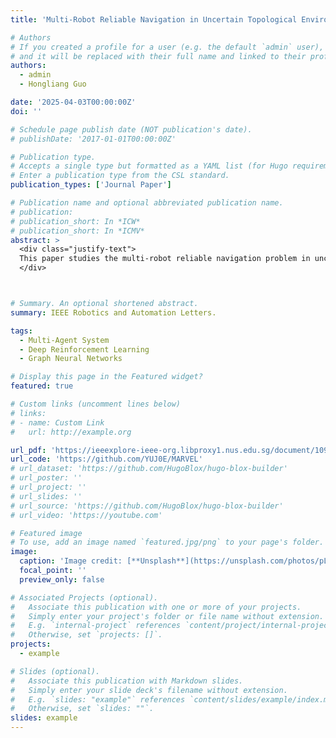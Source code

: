 ```yaml
---
title: 'Multi-Robot Reliable Navigation in Uncertain Topological Environments with Graph Attention Networks'

# Authors
# If you created a profile for a user (e.g. the default `admin` user), write the username (folder name) here
# and it will be replaced with their full name and linked to their profile.
authors:
  - admin
  - Hongliang Guo

date: '2025-04-03T00:00:00Z'
doi: ''

# Schedule page publish date (NOT publication's date).
# publishDate: '2017-01-01T00:00:00Z'

# Publication type.
# Accepts a single type but formatted as a YAML list (for Hugo requirements).
# Enter a publication type from the CSL standard.
publication_types: ['Journal Paper']

# Publication name and optional abbreviated publication name.
# publication: 
# publication_short: In *ICW*
# publication_short: In *ICMV*
abstract: >
  <div class="justify-text">
  This paper studies the multi-robot reliable navigation problem in uncertain topological networks, which aims at maximizing the robot team's on-time arrival probabilities in the face of road network uncertainties. The uncertainty in these networks stems from the unknown edge traversability, which is only revealed to the robot upon its arrival at the edge's starting node. Existing approaches often struggle to adapt to real-time network topology changes, making them unsuitable for varying topological environments. To address the challenge, we reformulate the problem into a Partially Observable Markov Decision Process (POMDP) framework and introduce the Dynamic Adaptive Graph Embedding method to capture the evolving nature of the navigation task. We further enhance each robot's policy learning process by integrating deep reinforcement learning with Graph Attention Networks (GATs), leveraging self-attention to focus on critical graph features. The proposed approach, namely Multi-Agent Routing in Variable Environments with Learning (MARVEL) employs the generalized policy gradient algorithm to optimize the robots' real-time decision-making process iteratively. We compare the performance of MARVEL with state-of-the-art reliable navigation algorithms as well as Canadian traveller problem solutions in a range of canonical transportation networks, demonstrating improved adaptability and performance in uncertain topological networks. Additionally, real-world experiments with two robots navigating within a self-constructed indoor environment with uncertain topological structures demonstrate MARVEL's practicality.
  </div>



# Summary. An optional shortened abstract.
summary: IEEE Robotics and Automation Letters.

tags:
  - Multi-Agent System
  - Deep Reinforcement Learning
  - Graph Neural Networks

# Display this page in the Featured widget?
featured: true

# Custom links (uncomment lines below)
# links:
# - name: Custom Link
#   url: http://example.org

url_pdf: 'https://ieeexplore-ieee-org.libproxy1.nus.edu.sg/document/10948339'
url_code: 'https://github.com/YUJ0E/MARVEL'
# url_dataset: 'https://github.com/HugoBlox/hugo-blox-builder'
# url_poster: ''
# url_project: ''
# url_slides: ''
# url_source: 'https://github.com/HugoBlox/hugo-blox-builder'
# url_video: 'https://youtube.com'

# Featured image
# To use, add an image named `featured.jpg/png` to your page's folder.
image:
  caption: 'Image credit: [**Unsplash**](https://unsplash.com/photos/pLCdAaMFLTE)'
  focal_point: ''
  preview_only: false

# Associated Projects (optional).
#   Associate this publication with one or more of your projects.
#   Simply enter your project's folder or file name without extension.
#   E.g. `internal-project` references `content/project/internal-project/index.md`.
#   Otherwise, set `projects: []`.
projects:
  - example

# Slides (optional).
#   Associate this publication with Markdown slides.
#   Simply enter your slide deck's filename without extension.
#   E.g. `slides: "example"` references `content/slides/example/index.md`.
#   Otherwise, set `slides: ""`.
slides: example
---
```

<!-- 
{{% callout note %}}
Click the _Cite_ button above to demo the feature to enable visitors to import publication metadata into their reference management software.
{{% /callout %}}

{{% callout note %}}
Create your slides in Markdown - click the _Slides_ button to check out the example.
{{% /callout %}}

Add the publication's **full text** or **supplementary notes** here. You can use rich formatting such as including [code, math, and images](https://docs.hugoblox.com/content/writing-markdown-latex/). -->
